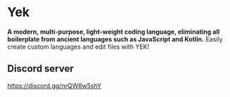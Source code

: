 # Yek
**A modern, multi-purpose, light-weight coding language, eliminating all boilerplate from ancient languages such as JavaScript and Kotlin.**
Easily create custom languages and edit files with YEK!

## Discord server
https://discord.gg/nrQW8w5shY
